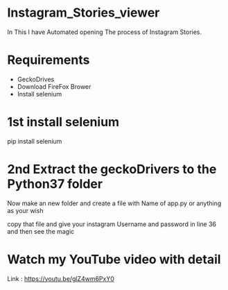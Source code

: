 # Instagram_Stories_viewer
In This I have Automated opening The process of Instagram Stories.
 

# Requirements
* GeckoDrives 
* Download FireFox Brower
* Install selenium

# 1st install selenium

  pip install selenium

# 2nd Extract the geckoDrivers to the Python37 folder 

Now make an new folder and create a file with Name of app.py or anything as your wish

copy that file and give your instagram Username and password in line 36  and then see the magic

# Watch my YouTube video with detail

Link : https://youtu.be/glZ4wm6PxY0
